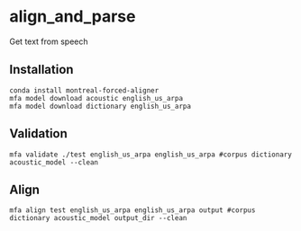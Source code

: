 # align_and_parse
Get text from speech

## Installation
```
conda install montreal-forced-aligner
mfa model download acoustic english_us_arpa
mfa model download dictionary english_us_arpa

```

## Validation
```
mfa validate ./test english_us_arpa english_us_arpa #corpus dictionary acoustic_model --clean
```

## Align
```
mfa align test english_us_arpa english_us_arpa output #corpus dictionary acoustic_model output_dir --clean
```
